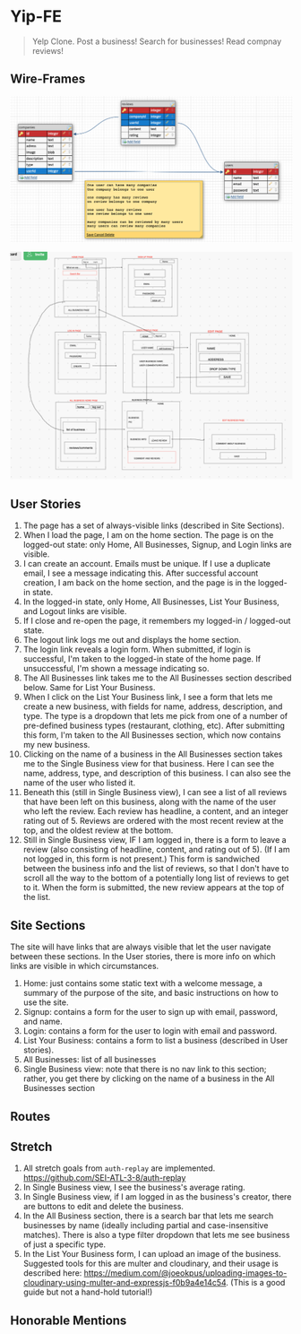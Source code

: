 # Yip-FE
> Yelp Clone. Post a business! Search for businesses! Read compnay reviews! 

## Wire-Frames
![ERD](assets/planning/erd.png)

![Wire-frame](assets/planning/wireFrame.png)

## User Stories
1. The page has a set of always-visible links (described in Site Sections).
1. When I load the page, I am on the home section. The page is on the logged-out state: only Home, All Businesses, Signup, and Login links are visible.
1. I can create an account. Emails must be unique. If I use a duplicate email, I see a message indicating this. After successful account creation, I am back on the home section, and the page is in the logged-in state.
1. In the logged-in state, only Home, All Businesses, List Your Business, and Logout links are visible.
1. If I close and re-open the page, it remembers my logged-in / logged-out state.
1. The logout link logs me out and displays the home section.
1. The login link reveals a login form. When submitted, if login is successful, I'm taken to the logged-in state of the home page. If unsuccessful, I'm shown a message indicating so.
1. The All Businesses link takes me to the All Businesses section described below. Same for List Your Business.
1. When I click on the List Your Business link, I see a form that lets me create a new business, with fields for name, address, description, and type. The type is a dropdown that lets me pick from one of a number of pre-defined business types (restaurant, clothing, etc). After submitting this form, I'm taken to the All Businesses section, which now contains my new business.
1. Clicking on the name of a business in the All Businesses section takes me to the Single Business view for that business. Here I can see the name, address, type, and description of this business. I can also see the name of the user who listed it.
1. Beneath this (still in Single Business view), I can see a list of all reviews that have been left on this business, along with the name of the user who left the review. Each review has headline, a content, and an integer rating out of 5. Reviews are ordered with the most recent review at the top, and the oldest review at the bottom.
1. Still in Single Business view, IF I am logged in, there is a form to leave a review (also consisting of headline, content, and rating out of 5). (If I am not logged in, this form is not present.) This form is sandwiched between the business info and the list of reviews, so that I don't have to scroll all the way to the bottom of a potentially long list of reviews to get to it. When the form is submitted, the new review appears at the top of the list.

## Site Sections
The site will have links that are always visible that let the user navigate between these sections. In the User stories, there is more info on which links are visible in which circumstances.
1. Home: just contains some static text with a welcome message, a summary of the purpose of the site, and basic instructions on how to use the site.
1. Signup: contains a form for the user to sign up with email, password, and name.
1. Login: contains a form for the user to login with email and password.
1. List Your Business: contains a form to list a business (described in User stories).
1. All Businesses: list of all businesses
1. Single Business view: note that there is no nav link to this section; rather, you get there by clicking on the name of a business in the All Businesses section

## Routes

## Stretch
1. All stretch goals from `auth-replay` are implemented. https://github.com/SEI-ATL-3-8/auth-replay
2. In Single Business view, I see the business's average rating.
3. In Single Business view, if I am logged in as the business's creator, there are buttons to edit and delete the business.
4. In the All Business section, there is a search bar that lets me search businesses by name (ideally including partial and case-insensitive matches). There is also a type filter dropdown that lets me see business of just a specific type.
5. In the List Your Business form, I can upload an image of the business. Suggested tools for this are multer and cloudinary, and their usage is described here: https://medium.com/@joeokpus/uploading-images-to-cloudinary-using-multer-and-expressjs-f0b9a4e14c54. (This is a good guide but not a hand-hold tutorial!)

## Honorable Mentions
